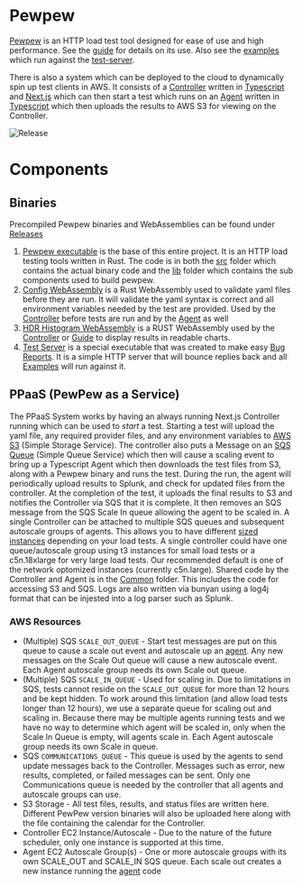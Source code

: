 # Pewpew
[Pewpew](src/README.md) is an HTTP load test tool designed for ease of use and high performance. See the [guide](https://familysearch.github.io/pewpew) for details on its use. Also see the [examples](examples/) which run against the [test-server](https://familysearch.github.io/pewpew/bug-report.html#using-the-pewpew-test-server).

There is also a system which can be deployed to the cloud to dynamically spin up test clients in AWS. It consists of a [Controller](controller/README.md) written in [Typescript](https://www.typescriptlang.org/) and [Next.js](https://nextjs.org/) which can then start a test which runs on an [Agent](agent/README.md) written in [Typescript](https://www.typescriptlang.org/) which then uploads the results to AWS S3 for viewing on the Controller.

![Release](https://github.com/FamilySearch/pewpew/workflows/Release/badge.svg)

# Components
## Binaries
Precompiled Pewpew binaries and WebAssemblies can be found under [Releases](https://github.com/FamilySearch/pewpew/releases)

1. [Pewpew executable](src/README.md) is the base of this entire project. It is an HTTP load testing tools written in Rust. The code is in both the [src](src/) folder which contains the actual binary code and the [lib](lib/) folder which contains the sub components used to build pewpew.
2. [Config WebAssembly](lib/config-wasm/README.md) is a Rust WebAssembly used to validate yaml files before they are run. It will validate the yaml syntax is correct and all environment variables needed by the test are provided. Used by the [Controller](controller/) before tests are run and by the [Agent](agent/) as well
3. [HDR Histogram WebAssembly](lib/hdr-histogram-wasm/README.md) is a RUST WebAssembly used by the [Controller](controller/) or [Guide](https://familysearch.github.io/pewpew/viewing-results.html) to display results in readable charts.
4. [Test Server](src/bin/test_server.rs) is a special executable that was created to make easy [Bug Reports](https://familysearch.github.io/pewpew/bug-report.html). It is a simple HTTP server that will bounce replies back and all [Examples](examples/) will run against it.

## PPaaS (PewPew as a Service)
The PPaaS System works by having an always running Next.js Controller running which can be used to _start_ a test. Starting a test will upload the yaml file, any required provider files, and any environment variables to [AWS S3](https://aws.amazon.com/s3/) (Simple Storage Service). The controller also puts a Message on an  [SQS Queue](https://aws.amazon.com/sqs/) (Simple Queue Service) which then will cause a scaling event to bring up a Typescript Agent which then downloads the test files from S3, along with a Pewpew binary and runs the test. During the run, the agent will periodically upload results to Splunk, and check for updated files from the controller. At the completion of the test, it uploads the final results to S3 and notifies the Controller via SQS that it is complete. It then removes an SQS message from the SQS Scale In queue allowing the agent to be scaled in. A single Controller can be attached to multiple SQS queues and subsequent autoscale groups of agents. This allows you to have different [sized instances](https://aws.amazon.com/ec2/instance-types/) depending on your load tests. A single controller could have one queue/autoscale group using t3 instances for small load tests or a c5n.18xlarge for very large load tests. Our recommended default is one of the network optomized instances (currently c5n.large). Shared code by the Controller and Agent is in the [Common](common/README.md) folder. This includes the code for accessing S3 and SQS. Logs are also written via bunyan using a log4j format that can be injested into a log parser such as Splunk.

### AWS Resources
- (Multiple) SQS `SCALE_OUT_QUEUE` - Start test messages are put on this queue to cause a scale out event and autoscale up an [agent](agent/README.md). Any new messages on the Scale Out queue will cause a new autoscale event. Each Agent autoscale group needs its own Scale out queue.
- (Multiple) SQS `SCALE_IN_QUEUE` - Used for scaling in. Due to limitations in SQS, tests cannot reside on the `SCALE_OUT_QUEUE` for more than 12 hours and be kept hidden. To work around this limitation (and allow load tests longer than 12 hours), we use a separate queue for scaling out and scaling in. Because there may be multiple agents running tests and we have no way to determine which agent will be scaled in, only when the Scale In Queue is empty, will agents scale in. Each Agent autoscale group needs its own Scale in queue.
- SQS `COMMUNICATIONS_QUEUE` - This queue is used by the agents to send update messages back to the Controller. Messages such as error, new results, completed, or failed messages can be sent. Only one Communications queue is needed by the controller that all agents and autoscale groups can use.
- S3 Storage - All test files, results, and status files are written here. Different PewPew version binaries will also be uploaded here along with the file containing the calendar for the Controller.
- Controller EC2 Instance/Autoscale - Due to the nature of the future scheduler, only one instance is supported at this time.
- Agent EC2 Autoscale Group(s) - One or more autoscale groups with its own SCALE_OUT and SCALE_IN SQS queue. Each scale out creates a new instance running the [agent](agent/README.md) code
